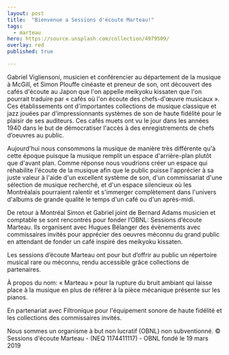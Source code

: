 ```yaml
---
layout: post
title:  "Bienvenue a Sessions d'écoute Marteau!"
tags:
  - marteau
hero: https://source.unsplash.com/collection/4979509/
overlay: red
published: true

---
```

Gabriel Vigliensoni, musicien et conférencier au département de la musique à McGill, et Simon Plouffe cinéaste et preneur de son, ont découvert des cafés d'écoute au Japon que l'on appelle meikyoku kissaten que l'on pourrait traduire par « cafés où l'on écoute des chefs-d'œuvre musicaux ». Ces établissements ont d'importantes collections de musique classique et jazz jouées par d'impressionnants systèmes de son de haute fidélité pour le plaisir de ses auditeurs. Ces cafés muets ont vu le jour dans les années 1940 dans le but de démocratiser l'accès à des enregistrements de chefs d’oeuvres au public. 

Aujourd'hui nous consommons la musique de manière très différente qu'à cette époque puisque la musique remplit un espace d'arrière-plan plutôt que d'avant plan. Comme réponse nous voudrions créer un espace qui réhabilite l'écoute de la musique afin que le public puisse l'apprécier à sa juste valeur à l'aide d'un excellent système de son, d'un commissariat d'une sélection de musique recherché, et d'un espace silencieux où les Montréalais pourraient ralentir et s'immerger complètement dans l'univers d'albums de grande qualité le temps d'un café ou d'un après-midi.

De retour à Montréal Simon et Gabriel joint de Bernard Adams musicien et comptable se sont rencontrés pour fonder l’OBNL: Sessions d’écoute Marteau. Ils organisent avec Hugues Bélanger des évènements avec commissaires invités pour apprécier des oeuvres méconnu du grand public en attendant de fonder un café inspiré des meikyoku kissaten.

Les sessions d’écoute Marteau ont pour but d’offrir au public un répertoire musical rare ou méconnu, rendu accessible grâce collections de partenaires.

À propos du nom: « Marteau » pour la rupture du bruit ambiant qui laisse place à la musique en plus de référer à la pièce mécanique présente sur les pianos.

En partenariat avec Filtronique pour l'équipement sonore de haute fidélité et les collections des commissaires invités.

Nous sommes un organisme à but non lucratif (OBNL) non subventionné.
© Sessions d'écoute Marteau - (NEQ 1174411117) - OBNL fondé le 19 mars 2019
